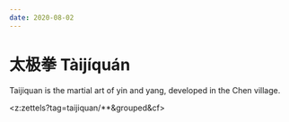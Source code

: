 ```yaml
---
date: 2020-08-02
---
```


# 太极拳 Tàijíquán

Taijiquan is the martial art of yin and yang, developed in the Chen village.

<z:zettels?tag=taijiquan/**&grouped&cf>
